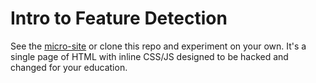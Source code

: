 # Intro to Feature Detection

See the [micro-site](https://rupl.github.io/feature-detection/) or clone this repo and experiment on your own. It's a single page of HTML with inline CSS/JS designed to be hacked and changed for your education.
